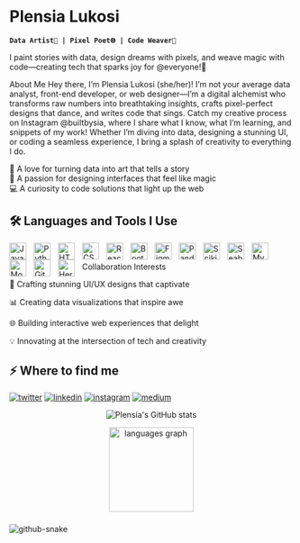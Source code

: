 # Plensia Lukosi 
**`Data Artist🎨 | Pixel Poet🌐 | Code Weaver🧵`** 

I paint stories with data, design dreams with pixels, and weave magic with code—creating tech that sparks joy for @everyone!🌟  

About Me
Hey there, I’m Plensia Lukosi (she/her)! I’m not your average data analyst, front-end developer, or web designer—I’m a digital alchemist who transforms raw numbers into breathtaking insights, crafts pixel-perfect designs that dance, and writes code that sings. Catch my creative process on Instagram @builtbysia, where I share what I know, what I’m learning, and snippets of my work! Whether I’m diving into data, designing a stunning UI, or coding a seamless experience, I bring a splash of creativity to everything I do.

🌟 A love for turning data into art that tells a story  
🎨 A passion for designing interfaces that feel like magic  
💻 A curiosity to code solutions that light up the web

<h2>🛠️ Languages and Tools I Use</h2>
<img align="left" alt="JavaScript" width="30px" style="padding-right:10px;" src="https://cdn.jsdelivr.net/gh/devicons/devicon/icons/javascript/javascript-plain.svg" />  
<img align="left" alt="Python" width="30px" style="padding-right:10px;" src="https://cdn.jsdelivr.net/gh/devicons/devicon/icons/python/python-plain.svg" />  
<img align="left" alt="HTML" width="30px" style="padding-right:10px;" src="https://cdn.jsdelivr.net/gh/devicons/devicon/icons/html5/html5-plain.svg" />  
<img align="left" alt="CSS" width="30px" style="padding-right:10px;" src="https://cdn.jsdelivr.net/gh/devicons/devicon/icons/css3/css3-plain.svg" />  
<img align="left" alt="React" width="30px" style="padding-right:10px;" src="https://cdn.jsdelivr.net/gh/devicons/devicon/icons/react/react-original.svg" />  
<img align="left" alt="Bootstrap" width="30px" style="padding-right:10px;" src="https://cdn.jsdelivr.net/gh/devicons/devicon/icons/bootstrap/bootstrap-plain.svg" />  
<img align="left" alt="Figma" width="30px" style="padding-right:10px;" src="https://cdn.jsdelivr.net/gh/devicons/devicon/icons/figma/figma-original.svg" />  
<img align="left" alt="Pandas" width="30px" style="padding-right:10px;" src="https://cdn.jsdelivr.net/gh/devicons/devicon/icons/pandas/pandas-original.svg" />  
<img align="left" alt="Scikit-learn" width="30px" style="padding-right:10px;" src="https://upload.wikimedia.org/wikipedia/commons/0/05/Scikit_learn_logo_small.svg" />  
<img align="left" alt="Seaborn" width="30px" style="padding-right:10px;" src="https://seaborn.pydata.org/_images/logo-mark-lightbg.svg" />  
<img align="left" alt="MySQL" width="30px" style="padding-right:10px;" src="https://cdn.jsdelivr.net/gh/devicons/devicon@latest/icons/mysql/mysql-original.svg" />          
<img align="left" alt="MongoDB" width="30px" style="padding-right:10px;" src="https://cdn.jsdelivr.net/gh/devicons/devicon/icons/mongodb/mongodb-plain.svg" />  
<img align="left" alt="Git" width="30px" style="padding-right:10px;" src="https://cdn.jsdelivr.net/gh/devicons/devicon/icons/git/git-original.svg" />  
<img align="left" alt="Heroku" width="30px" style="padding-right:10px;" src="https://www.vectorlogo.zone/logos/heroku/heroku-icon.svg" />  
<br/><br/>
Collaboration Interests

🎨 Crafting stunning UI/UX designs that captivate

📊 Creating data visualizations that inspire awe

🌐 Building interactive web experiences that delight

💡 Innovating at the intersection of tech and creativity
<h2>⚡️ Where to find me</h2>
<p><a target="_blank" href="https://twitter.com/https://x.com/plensiapl" style="display: inline-block;"><img src="https://img.shields.io/badge/twitter-x?style=for-the-badge&logo=x&logoColor=white&color=%230f1419" alt="twitter" /></a>
<a target="_blank" href="https://www.linkedin.com/in/https://www.linkedin.com/in/plensia-lukosi/" style="display: inline-block;"><img src="https://img.shields.io/badge/linkedin-logo?style=for-the-badge&logo=linkedin&logoColor=white&color=%230a77b6" alt="linkedin" /></a>
<a target="_blank" href="https://www.instagram.com/https://www.instagram.com/builtbysia/" style="display: inline-block;"><img src="https://img.shields.io/badge/instagram-logo?style=for-the-badge&logo=instagram&logoColor=white&color=%23F35369" alt="instagram" /></a>
<a target="_blank" href="undefinedhttps://medium.com/@plensiapl" style="display: inline-block;">
<img src="https://img.shields.io/badge/medium-logo?style=for-the-badge&logo=medium&logoColor=white&color=black" alt="medium" /></a></p>


<div align="center">

  ![Plensia's GitHub stats](https://github-readme-stats.vercel.app/api?username=plensia&show_icons=true&theme=github_dark)
  
  <img src="https://github-readme-stats.vercel.app/api/top-langs?username=plensia&locale=en&hide_title=false&layout=compact&card_width=320&langs_count=5&theme=dracula&hide_border=false&order=2" height="150" alt="languages graph"  />
</div>

###
<picture>
  <source media="(prefers-color-scheme: dark)" srcset="https://raw.githubusercontent.com/tobiasmeyhoefer/tobiasmeyhoefer/output/github-snake-dark.svg" />
  <source media="(prefers-color-scheme: light)" srcset="https://raw.githubusercontent.com/tobiasmeyhoefer/tobiasmeyhoefer/output/github-snake.svg" />
  <img alt="github-snake" src="https://raw.githubusercontent.com/tobiasmeyhoefer/tobiasmeyhoefer/output/github-snake.svg" />
</picture>
